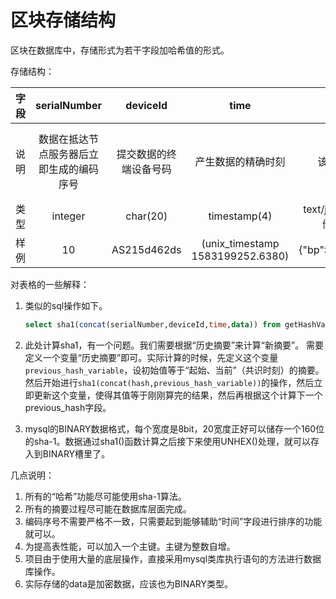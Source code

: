 # 区块存储结构

区块在数据库中，存储形式为若干字段加哈希值的形式。

存储结构：

| 字段 |               serialNumber               |        deviceId        |               time               |                    data                   |           hash           |                        previous_hash                        |
|:----:|:----------------------------------------:|:----------------------:|:--------------------------------:|:-----------------------------------------:|:------------------------:|:-----------------------------------------------------------:|
| 说明 | 数据在抵达节点服务器后立即生成的编码序号 | 提交数据的终端设备号码 |        产生数据的精确时刻        |             该条数据的详细内容            |  <sup>[1](#curr-hash)</sup>对前四个字段的sha1摘要 | <sup>[2](#prev-hash)</sup>对当前hash字段与前一次的previous_hash字段拼接后取的sha-1值 |
| 类型 |                  integer                 |        char(20)        |           timestamp(4)           | text/json，目前定text，存储json形式的data |        <sup>[3](#binary)</sup>BINARY(20)       |                         BINARY(20)                         |
| 样例 |                    10                    |       AS215d462ds      | (unix_timestamp 1583199252.6380) |         {"bp":120.25,"bg":8.252"}         | 长度为160bit的二进制数据 |                   长度为160bit的二进制数据                  |

对表格的一些解释：

1. <a name="curr-hash"></a>类似的sql操作如下。
    ```sql
    select sha1(concat(serialNumber,deviceId,time,data)) from getHashValueForEachRow;
    ```
2. <a name="prev-hash"></a>此处计算sha1，有一个问题。我们需要根据“历史摘要”来计算“新摘要”。
    需要定义一个变量“历史摘要”即可。实际计算的时候，先定义这个变量```previous_hash_variable```，设初始值等于“起始、当前”（共识时刻）的摘要。
    然后开始进行```sha1(concat(hash,previous_hash_variable))```的操作，然后立即更新这个变量，使得其值等于刚刚算完的结果，然后再根据这个计算下一个previous_hash字段。
    
3. <a name="binary"></a>mysql的BINARY数据格式，每个宽度是8bit，20宽度正好可以储存一个160位的sha-1。数据通过sha1()函数计算之后接下来使用UNHEX()处理，就可以存入到BINARY槽里了。

几点说明：
1. 所有的“哈希”功能尽可能使用sha-1算法。
2. 所有的摘要过程尽可能在数据库层面完成。
3. 编码序号不需要严格不一致，只需要起到能够辅助“时间”字段进行排序的功能就可以。
4. 为提高表性能，可以加入一个主键。主键为整数自增。
5. 项目由于使用大量的底层操作，直接采用mysql类库执行语句的方法进行数据库操作。
6. 实际存储的data是加密数据，应该也为BINARY类型。





